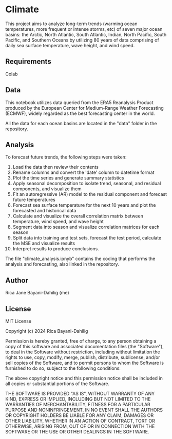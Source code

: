 # Climate
This project aims to analyze long-term trends (warming ocean temperatures, more frequent or intense storms, etc) of seven major ocean basins: the Arctic, North Atlantic, South Atlantic, Indian, North Pacific, South Pacific, and Southern Oceans by utilizing 80 years of data comprising of daily sea surface temperature, wave height, and wind speed.

## Requirements
Colab

## Data
This notebook utilizes data queried from the ERA5 Reanalysis Product produced by the European Center for Medium-Range Weather Forecasting (ECMWF), widely regarded as the best forecasting center in the world.

All the data for each ocean basins are located in the "data" folder in the repository.

## Analysis
To forecast future trends, the following steps were taken:
1. Load the data then review their contents
2. Rename columns and convert the 'date' column to datetime format
3. Plot the time series and generate summary statistics
4. Apply seasonal decomposition to isolate trend, seasonal, and residual components, and visualize them
5. Fit an autoregressive (AR) model to the residual component and forecast future temperatures
6. Forecast sea surface temperature for the next 10 years and plot the forecasted and historical data
7. Calculate and visualize the overall correlation matrix between temperature, wind speed, and wave height
8. Segment data into season and visualize correlation matrices for each season
9. Split data into training and test sets, forecast the test period, calculate the MSE and visualize results
10. Interpret results to produce conclusions.

The file "climate_analysis.ipnyb" contains the coding that performs the analysis and forecasting, also linked in the repository.

## Author
Rica Jane Bayani-Dahilig (me)

## License
MIT License

Copyright (c) 2024 Rica Bayani-Dahilig

Permission is hereby granted, free of charge, to any person obtaining a copy of this software and associated documentation files (the "Software"), to deal in the Software without restriction, including without limitation the rights to use, copy, modify, merge, publish, distribute, sublicense, and/or sell copies of the Software, and to permit persons to whom the Software is furnished to do so, subject to the following conditions:

The above copyright notice and this permission notice shall be included in all copies or substantial portions of the Software.

THE SOFTWARE IS PROVIDED "AS IS", WITHOUT WARRANTY OF ANY KIND, EXPRESS OR IMPLIED, INCLUDING BUT NOT LIMITED TO THE WARRANTIES OF MERCHANTABILITY, FITNESS FOR A PARTICULAR PURPOSE AND NONINFRINGEMENT. IN NO EVENT SHALL THE AUTHORS OR COPYRIGHT HOLDERS BE LIABLE FOR ANY CLAIM, DAMAGES OR OTHER LIABILITY, WHETHER IN AN ACTION OF CONTRACT, TORT OR OTHERWISE, ARISING FROM, OUT OF OR IN CONNECTION WITH THE SOFTWARE OR THE USE OR OTHER DEALINGS IN THE SOFTWARE.
